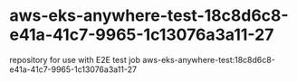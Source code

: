 # aws-eks-anywhere-test-18c8d6c8-e41a-41c7-9965-1c13076a3a11-27
repository for use with E2E test job aws-eks-anywhere-test:18c8d6c8-e41a-41c7-9965-1c13076a3a11-27
